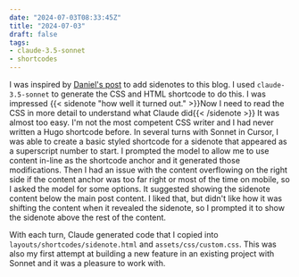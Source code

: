 ```yaml
---
date: "2024-07-03T08:33:45Z"
title: "2024-07-03"
draft: false
tags:
- claude-3.5-sonnet
- shortcodes
---
```


I was inspired by [Daniel's post](https://danilafe.com/blog/blog_microfeatures) to add sidenotes to this blog.
I used `claude-3.5-sonnet` to generate the CSS and HTML shortcode to do this.
I was impressed {{< sidenote "how well it turned out." >}}Now I need to read the CSS in more detail to understand what Claude did{{< /sidenote >}}
It was almost too easy.
I'm not the most competent CSS writer and I had never written a Hugo shortcode before.
In several turns with Sonnet in Cursor, I was able to create a basic styled shortcode for a sidenote that appeared as a superscript number to start.
I prompted the model to allow me to use content in-line as the shortcode anchor and it generated those modifications.
Then I had an issue with the content overflowing on the right side if the content anchor was too far right or most of the time on mobile, so I asked the model for some options.
It suggested showing the sidenote content below the main post content.
I liked that, but didn't like how it was shifting the content when it revealed the sidenote, so I prompted it to show the sidenote above the rest of the content.

With each turn, Claude generated code that I copied into `layouts/shortcodes/sidenote.html` and `assets/css/custom.css`.
This was also my first attempt at building a new feature in an existing project with Sonnet and it was a pleasure to work with.
